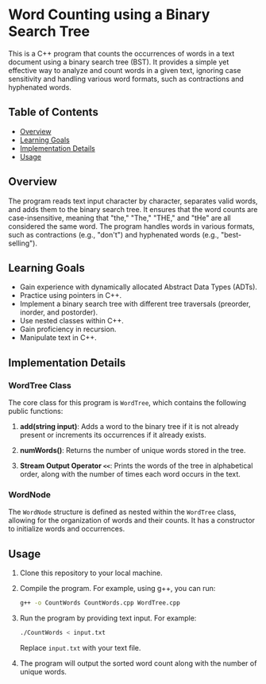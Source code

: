 
# Word Counting using a Binary Search Tree

This is a C++ program that counts the occurrences of words in a text document using a binary search tree (BST). It provides a simple yet effective way to analyze and count words in a given text, ignoring case sensitivity and handling various word formats, such as contractions and hyphenated words.

## Table of Contents

- [Overview](#overview)
- [Learning Goals](#learning-goals)
- [Implementation Details](#implementation-details)
- [Usage](#usage)


## Overview

The program reads text input character by character, separates valid words, and adds them to the binary search tree. It ensures that the word counts are case-insensitive, meaning that "the," "The," "THE," and "tHe" are all considered the same word. The program handles words in various formats, such as contractions (e.g., "don't") and hyphenated words (e.g., "best-selling").

## Learning Goals

- Gain experience with dynamically allocated Abstract Data Types (ADTs).
- Practice using pointers in C++.
- Implement a binary search tree with different tree traversals (preorder, inorder, and postorder).
- Use nested classes within C++.
- Gain proficiency in recursion.
- Manipulate text in C++.

## Implementation Details

### WordTree Class

The core class for this program is `WordTree`, which contains the following public functions:

1. **add(string input)**: Adds a word to the binary tree if it is not already present or increments its occurrences if it already exists.

2. **numWords()**: Returns the number of unique words stored in the tree.

3. **Stream Output Operator `<<`**: Prints the words of the tree in alphabetical order, along with the number of times each word occurs in the text.

### WordNode

The `WordNode` structure is defined as nested within the `WordTree` class, allowing for the organization of words and their counts. It has a constructor to initialize words and occurrences.

## Usage

1. Clone this repository to your local machine.

2. Compile the program. For example, using g++, you can run:

   ```bash
   g++ -o CountWords CountWords.cpp WordTree.cpp
   ```

3. Run the program by providing text input. For example:

   ```bash
   ./CountWords < input.txt
   ```

   Replace `input.txt` with your text file.

4. The program will output the sorted word count along with the number of unique words.

